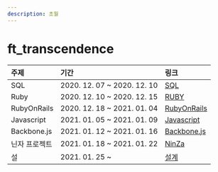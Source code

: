 ```yaml
---
description: 초월
---
```


# ft\_transcendence

| 주제 | 기간 | 링크 |
| :--- | :--- | :--- |
| SQL | 2020. 12. 07 ~ 2020. 12. 10 | [SQL](https://simian114.gitbook.io/blog/study/sql) |
| Ruby | 2020. 12. 10 ~ 2020. 12. 15 | [RUBY](https://simian114.gitbook.io/blog/study/ruby) |
| RubyOnRails | 2020. 12. 18 ~ 2021. 01. 04 | [RubyOnRails](https://simian114.gitbook.io/blog/study/rubyonrails) |
| Javascript | 2021. 01. 05 ~ 2021. 01. 09 | [Javascript](https://simian114.gitbook.io/blog/undefined/javascript) |
| Backbone.js | 2021. 01. 12 ~ 2021. 01. 16 | [Backbone.js](https://simian114.gitbook.io/blog/undefined/backbonejs) |
| 닌자 프로젝트 | 2021. 01. 18 ~ 2021. 01. 22 | [NinZa](https://github.com/transcendentalists/ninza) |
| 설 | 2021. 01. 25 ~ | [설계](https://simian114.gitbook.io/blog/42seoul-1/ft_transcendence/undefined) |



